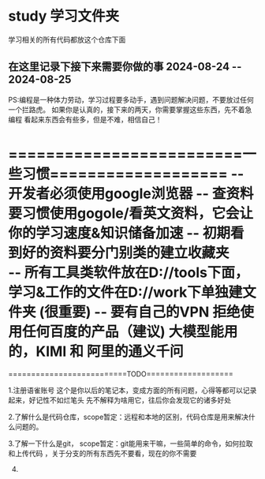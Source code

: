 # study 学习文件夹
学习相关的所有代码都放这个仓库下面


## 在这里记录下接下来需要你做的事 2024-08-24 -- 2024-08-25

PS:编程是一种体力劳动，学习过程要多动手，遇到问题解决问题，不要放过任何一个拦路虎。
如果你是认真的，接下来的两天，你需要掌握这些东西，先不着急编程
看起来东西会有些多，但是不难，相信自己！


=========================一些习惯===================
-- 开发者必须使用google浏览器
-- 查资料要习惯使用gogole/看英文资料，它会让你的学习速度&知识储备加速
-- 初期看到好的资料要分门别类的建立收藏夹  
-- 所有工具类软件放在D://tools下面， 学习&工作的文件在D://work下单独建文件夹 (很重要)
-- 要有自己的VPN 拒绝使用任何百度的产品（建议) 大模型能用的，KIMI 和 阿里的通义千问
=================================================

==========================TODO===================

1.注册语雀账号  这个是你以后的笔记本，变成方面的所有问题，心得等都可以记录起来，好记性不如烂笔头
先不解释为啥用它，往后你会发现它的诸多好处

2.了解什么是代码仓库，scope暂定：远程和本地的区别，代码仓库是用来解决什么问题的。

3.了解一下什么是git， scope暂定：git能用来干嘛，一些简单的命令，如何拉取和上传代码 ，关于分支的所有东西先不要看，现在的你不需要

4.






